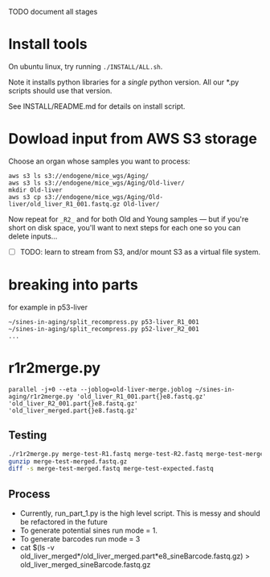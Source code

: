 TODO document all stages

# Install tools

On ubuntu linux, try running `./INSTALL/ALL.sh`.

Note it installs python libraries for a _single_ python version.  All our *.py scripts should use that version.

See INSTALL/README.md for details on install script.

# Dowload input from AWS S3 storage

Choose an organ whose samples you want to process:

```
aws s3 ls s3://endogene/mice_wgs/Aging/
aws s3 ls s3://endogene/mice_wgs/Aging/Old-liver/
mkdir Old-liver
aws s3 cp s3://endogene/mice_wgs/Aging/Old-liver/old_liver_R1_001.fastq.gz Old-liver/
```

Now repeat for `_R2_` and for both Old and Young samples — but if you're short on disk space, you'll want to next steps for each one so you can delete inputs...

- [ ] TODO: learn to stream from S3, and/or mount S3 as a virtual file system.

# breaking into parts

for example in p53-liver
```
~/sines-in-aging/split_recompress.py p53-liver_R1_001
~/sines-in-aging/split_recompress.py p52-liver_R2_001
...
```

# r1r2merge.py

```
parallel -j+0 --eta --joblog=old-liver-merge.joblog ~/sines-in-aging/r1r2merge.py 'old_liver_R1_001.part{}e8.fastq.gz' 'old_liver_R2_001.part{}e8.fastq.gz' 'old_liver_merged.part{}e8.fastq.gz' 
```

## Testing

```sh
./r1r2merge.py merge-test-R1.fastq merge-test-R2.fastq merge-test-merged.fastq.gz
gunzip merge-test-merged.fastq.gz
diff -s merge-test-merged.fastq merge-test-expected.fastq
```

## Process

- Currently, run_part_1.py is the high level script. This is messy and should be refactored in the future
- To generate potential sines run mode = 1.
- To generate barcodes run mode = 3
- cat $(ls -v old_liver_merged*/old_liver_merged.part*e8_sineBarcode.fastq.gz) > old_liver_merged_sineBarcode.fastq.gz

